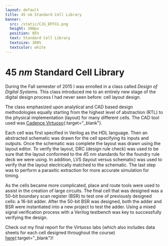 ```yaml
---
layout: default
title: 45 nm Standard Cell Library
banner:
  src: /static/CJG_DFFX1.png
  height: 300px
  position: 85%
  text: Standard Cell Library
  textsize: 300%
  textcolor: white
---
```


# 45 *nm* Standard Cell Library

During the Fall semester of 2015 I was enrolled in a class called *Design of Digital Systems*. This 
class introduced me to an entirely new stage of the digital design process I had never seen before:
cell layout design.

The class emphasized upon analytical and CAD based design methodologies equally starting from the
highest level of abstraction (RTL) to the physical implementation (layout) for many different cells.
The CAD tool used was 
[Cadence Virtuoso](https://www.cadence.com/content/cadence-www/global/en_US/home/tools/custom-ic-analog-rf-design/layout-design/virtuoso-layout-suite.html){:target="_blank"}.

Each cell was first specified in Verilog as the HDL language. Then an abstracted schematic was drawn
for the cell specifying its inputs and outputs. Once the schematic was complete the layout was drawn
using the layout editor. To verify the layout, DRC (design rule check) was used to be sure that the
layout conformed to the 45 *nm* standards for the foundry rule deck we were using. In addition, LVS (layout versus schematic)
was used to verify that the layout electrically matched to the schematic. The last step was to perform a
parasitic extraction for more accurate simulation for timing.

As the cells became more complicated, place and route tools were used to assist in the creation of
large circuits. The final cell that was designed was a 50-bit boundary scan register (BSR) to test
one of previously designed cells: a 16-bit adder. After the 50-bit BSR was designed, both the adder and BSR
were instantiated into a new project to test the adder. Using a mixed signal verification process with
a Verilog testbench was key to successfully verifying the design.

Check out my final report for the Virtuoso labs (which also includes 
data sheets for each cell designed throughout the course)
[here](/static/cjg_virtuoso_report.pdf){:target="_blank"}!
